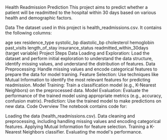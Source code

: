 Health Readmission Prediction
This project aims to predict whether a patient will be readmitted to the hospital within 30 days based on various health and demographic factors.

Data
The dataset used in this project is health_readmissions.csv. It contains the following columns:

age
sex
residence_type
systolic_bp
diastolic_bp
cholesterol
hemoglobin
past_visits
length_of_stay
insurance_status
readmitted_within_30days (target variable)
Project Steps
Data Loading and Exploration: Load the dataset and perform initial exploration to understand the data structure, identify missing values, and understand the distribution of features.
Data Preprocessing: Handle missing values and encode categorical features to prepare the data for model training.
Feature Selection: Use techniques like Mutual Information to identify the most relevant features for predicting readmission.
Model Training: Train a classification model (e.g., K-Nearest Neighbors) on the preprocessed data.
Model Evaluation: Evaluate the performance of the trained model using appropriate metrics (e.g., accuracy, confusion matrix).
Prediction: Use the trained model to make predictions on new data.
Code Overview
The notebook contains code for:

Loading the data (health_readmissions.csv).
Data cleaning and preprocessing, including handling missing values and encoding categorical features.
Applying Mutual Information for feature selection.
Training a K-Nearest Neighbors classifier.
Evaluating the model's performance.
